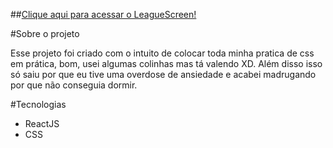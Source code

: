 ##[Clique aqui para acessar o LeagueScreen!](https://react-login-pink.vercel.app/)


#Sobre o projeto

Esse projeto foi criado com o intuito de colocar toda minha pratica de css em prática, bom, usei algumas colinhas mas tá valendo XD. Além disso isso só saiu por que eu tive uma overdose de ansiedade e acabei madrugando por que não conseguia dormir.

#Tecnologias

- ReactJS
- CSS


